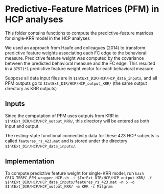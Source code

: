 # Predictive-Feature Matrices (PFM) in HCP analyses

This folder contains functions to compute the predictive-feature matrices for single-KRR model in the HCP analyses

We used an approach from Haufe and colleagues (2014) to transform predictive feature weights associating each FC edge to the behavioral measure. Predictive feature weight was computed by the covariance between the predicted behavioral measure and the FC edge. This resulted in a `87571*1` predictive feature weight vector for each behavioral measure. 

Suppose all data input files are in `$IntExt_DIR/HCP/HCP_data_inputs`, and all PFM outputs go to `$IntExt_DIR/HCP/HCP_output_KRR/` (the same output directory as KRR outputs)

## Inputs

Since the computation of PFM uses outputs from KRR in `$IntExt_DIR/HCP/HCP_output_KRR/`, this directory will be entered as both input and output.

The resting-state functional connectivity data for these 423 HCP subjects is called `features_rs_423.mat` and is stored under the directory `$IntExt_Dir/HCP/HCP_data_inputs/`.

## Implementation
To compute predictive feature weight for single-KRR model, run `bash CBIG_TRBPC_PFM_wrapper_HCP.sh -i $IntExt_DIR/HCP/HCP_output_KRR/ -f $IntExt_DIR/HCP/HCP_data_inputs/features_rs_423.mat -n 6 -o $IntExt_DIR/HCP/HCP_output_KRR/ -m KRR -c Milgram`
